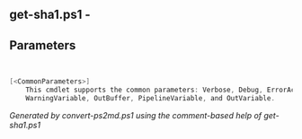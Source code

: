 ## get-sha1.ps1 - 

## Parameters
```powershell


[<CommonParameters>]
    This cmdlet supports the common parameters: Verbose, Debug, ErrorAction, ErrorVariable, WarningAction, 
    WarningVariable, OutBuffer, PipelineVariable, and OutVariable.
```

*Generated by convert-ps2md.ps1 using the comment-based help of get-sha1.ps1*
